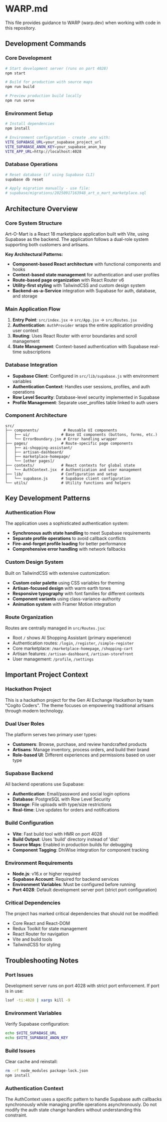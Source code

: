 # WARP.md

This file provides guidance to WARP (warp.dev) when working with code in this repository.

## Development Commands

### Core Development
```bash
# Start development server (runs on port 4028)
npm start

# Build for production with source maps
npm run build

# Preview production build locally
npm run serve
```

### Environment Setup
```bash
# Install dependencies
npm install

# Environment configuration - create .env with:
VITE_SUPABASE_URL=your_supabase_project_url
VITE_SUPABASE_ANON_KEY=your_supabase_anon_key
VITE_APP_URL=http://localhost:4028
```

### Database Operations
```bash
# Reset database (if using Supabase CLI)
supabase db reset

# Apply migration manually - use file:
# supabase/migrations/20250917163948_art_o_mart_marketplace.sql
```

## Architecture Overview

### Core System Structure
Art-O-Mart is a React 18 marketplace application built with Vite, using Supabase as the backend. The application follows a dual-role system supporting both customers and artisans.

**Key Architectural Patterns:**
- **Component-based React architecture** with functional components and hooks
- **Context-based state management** for authentication and user profiles
- **Route-based page organization** with React Router v6
- **Utility-first styling** with TailwindCSS and custom design system
- **Backend-as-a-Service** integration with Supabase for auth, database, and storage

### Main Application Flow
1. **Entry Point**: `src/index.jsx` → `src/App.jsx` → `src/Routes.jsx`
2. **Authentication**: `AuthProvider` wraps the entire application providing user context
3. **Routing**: Uses React Router with error boundaries and scroll management
4. **State Management**: Context-based authentication with Supabase real-time subscriptions

### Database Integration
- **Supabase Client**: Configured in `src/lib/supabase.js` with environment variables
- **Authentication Context**: Handles user sessions, profiles, and auth operations
- **Row Level Security**: Database-level security implemented in Supabase
- **Profile Management**: Separate user_profiles table linked to auth users

### Component Architecture
```
src/
├── components/           # Reusable UI components
│   ├── ui/              # Base UI components (buttons, forms, etc.)
│   └── ErrorBoundary.jsx # Error handling wrapper
├── pages/               # Route-specific page components
│   ├── ai-shopping-assistant/
│   ├── artisan-dashboard/
│   ├── marketplace-homepage/
│   └── [other pages]/
├── contexts/            # React contexts for global state
│   └── AuthContext.jsx  # Authentication and user management
├── lib/                 # Configuration and setup
│   └── supabase.js      # Supabase client configuration
└── utils/               # Utility functions and helpers
```

## Key Development Patterns

### Authentication Flow
The application uses a sophisticated authentication system:
- **Synchronous auth state handling** to meet Supabase requirements
- **Separate profile operations** to avoid callback conflicts
- **Fire-and-forget profile loading** for better performance
- **Comprehensive error handling** with network fallbacks

### Custom Design System
Built on TailwindCSS with extensive customization:
- **Custom color palette** using CSS variables for theming
- **Artisan-focused design** with warm earth tones
- **Responsive typography** with font families for different contexts
- **Component variants** using class-variance-authority
- **Animation system** with Framer Motion integration

### Route Organization
Routes are centrally managed in `src/Routes.jsx`:
- Root `/` shows AI Shopping Assistant (primary experience)
- Authentication routes: `/login`, `/register`, `/simple-register`
- Core marketplace: `/marketplace-homepage`, `/shopping-cart`
- Artisan features: `/artisan-dashboard`, `/artisan-storefront`
- User management: `/profile`, `/settings`

## Important Project Context

### Hackathon Project
This is a hackathon project for the Gen AI Exchange Hackathon by team "Cogito Coders". The theme focuses on empowering traditional artisans through modern technology.

### Dual User Roles
The platform serves two primary user types:
- **Customers**: Browse, purchase, and review handcrafted products
- **Artisans**: Manage inventory, process orders, and build their brand
- **Role-based UI**: Different experiences and permissions based on user type

### Supabase Backend
All backend operations use Supabase:
- **Authentication**: Email/password and social login options
- **Database**: PostgreSQL with Row Level Security
- **Storage**: File uploads with type/size restrictions
- **Real-time**: Live updates for orders and notifications

### Build Configuration
- **Vite**: Fast build tool with HMR on port 4028
- **Build Output**: Uses 'build' directory instead of 'dist'
- **Source Maps**: Enabled in production builds for debugging
- **Component Tagging**: DhiWise integration for component tracking

### Environment Requirements
- **Node.js**: v16.x or higher required
- **Supabase Account**: Required for backend services
- **Environment Variables**: Must be configured before running
- **Port 4028**: Default development server port (strict port configuration)

### Critical Dependencies
The project has marked critical dependencies that should not be modified:
- Core React and React-DOM
- Redux Toolkit for state management
- React Router for navigation
- Vite and build tools
- TailwindCSS for styling

## Troubleshooting Notes

### Port Issues
Development server runs on port 4028 with strict port enforcement. If port is in use:
```bash
lsof -ti:4028 | xargs kill -9
```

### Environment Variables
Verify Supabase configuration:
```bash
echo $VITE_SUPABASE_URL
echo $VITE_SUPABASE_ANON_KEY
```

### Build Issues
Clear cache and reinstall:
```bash
rm -rf node_modules package-lock.json
npm install
```

### Authentication Context
The AuthContext uses a specific pattern to handle Supabase auth callbacks synchronously while managing profile operations asynchronously. Do not modify the auth state change handlers without understanding this constraint.
